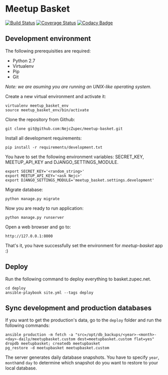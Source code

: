 Meetup Basket
=============

[![Build Status](https://travis-ci.org/NejcZupec/meetup-basket.svg?branch=master)](https://travis-ci.org/NejcZupec/meetup-basket)
[![Coverage Status](https://coveralls.io/repos/NejcZupec/meetup-basket/badge.svg?branch=master&service=github)](https://coveralls.io/github/NejcZupec/meetup-basket?branch=master)
[![Codacy Badge](https://www.codacy.com/project/badge/f2a0eb5c905a416da4e137ca2bfbed2e)](https://www.codacy.com/public/zupecnejc_3396/meetup-basket_2)

Development environment
-----------------------
The following prerequisities are required:
 * Python 2.7
 * Virtualenv
 * Pip
 * Git

*Note: we are asuming you are running an UNIX-like operating system.*

Create a new virtual environment and activate it:

    virtualenv meetup_basket_env
    source meetup_basket_env/bin/activate
  
Clone the repository from Github:

    git clone git@github.com:NejcZupec/meetup-basket.git
  
Install all development requirements:
  
    pip install -r requirements/development.txt
  
You have to set the following environment variables: SECRET_KEY, MEETUP_API_KEY and DJANGO_SETTINGS_MODULE.

    export SECRET_KEY='<random_string>'
    export MEETUP_API_KEY='<ask Nejc>'
    export DJANGO_SETTINGS_MODULE='meetup_basket.settings.development'
 
Migrate database:
  
    python manage.py migrate
  
Now you are ready to run application:

    python manage.py runserver
  
Open a web browser and go to:

    http://127.0.0.1:8000
  
That's it, you have successfully set the environment for *meetup-basket* app :) 

Deploy
------

Run the following command to deploy everything to basket.zupec.net.

```
cd deploy
ansible-playbook site.yml --tags deploy
```

Sync development and production databases
-----------------------------------------

If you want to get the production's data, go to the `deploy` folder and run the following commands:

```
ansible production -m fetch -a "src=/opt/db_backups/<year>-<month>-<day>-daily/meetupbasket.custom dest=meetupbasket.custom flat=yes"
dropdb meetupbasket; createdb meetupbasket
pg_restore -d meetupbasket meetupbasket.custom
```

The server generates daily database snapshots. You have to specify `year`, `month`and `day` to determine which snapshot do you want to restore to your local database.

